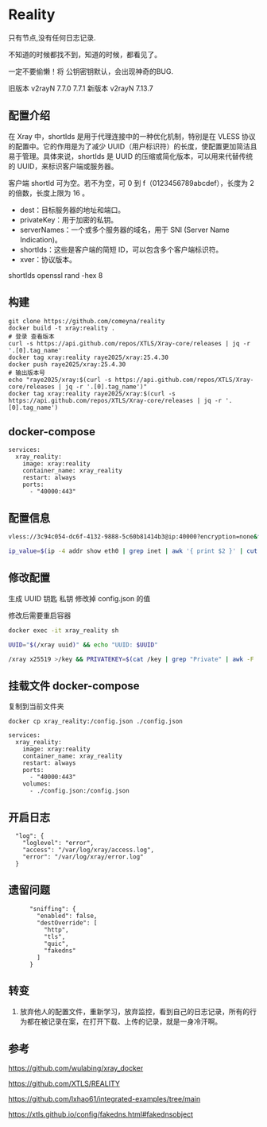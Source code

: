 # Reality

只有节点,没有任何日志记录.

不知道的时候都找不到，知道的时候，都看见了。

一定不要偷懒！将 公钥密钥默认，会出现神奇的BUG.

旧版本
v2rayN 7.7.0 7.7.1
新版本 v2rayN 7.13.7


## 配置介绍

在 Xray 中，shortIds 是用于代理连接中的一种优化机制，特别是在 VLESS 协议的配置中。它的作用是为了减少 UUID（用户标识符）的长度，使配置更加简洁且易于管理。具体来说，shortIds 是 UUID 的压缩或简化版本，可以用来代替传统的 UUID，来标识客户端或服务器。

客户端 shortId 可为空。若不为空，可 0 到 f（0123456789abcdef），长度为 2 的倍数，长度上限为 16 。

- dest：目标服务器的地址和端口。
- privateKey：用于加密的私钥。
- serverNames：一个或多个服务器的域名，用于 SNI (Server Name Indication)。
- shortIds：这些是客户端的简短 ID，可以包含多个客户端标识符。
- xver：协议版本。

shortIds
openssl rand -hex 8

## 构建

```
git clone https://github.com/comeyna/reality
docker build -t xray:reality .
# 登录 查看版本
curl -s https://api.github.com/repos/XTLS/Xray-core/releases | jq -r '.[0].tag_name'
docker tag xray:reality raye2025/xray:25.4.30
docker push raye2025/xray:25.4.30
# 输出版本号
echo "raye2025/xray:$(curl -s https://api.github.com/repos/XTLS/Xray-core/releases | jq -r '.[0].tag_name')"
docker tag xray:reality raye2025/xray:$(curl -s https://api.github.com/repos/XTLS/Xray-core/releases | jq -r '.[0].tag_name')
```

## docker-compose 

```
services:
  xray_reality:
    image: xray:reality
    container_name: xray_reality
    restart: always
    ports:
      - "40000:443"
```

## 配置信息

```bash
vless://3c94c054-dc6f-4132-9888-5c60b81414b3@ip:40000?encryption=none&flow=xtls-rprx-vision&security=reality&sni=www.apple.com&fp=chrome&pbk=mKj4w7jYOQNKYblmZxxAz8gcDxg36sxMw4XCsxbHczk&type=tcp&headerType=none#%E8%87%AA%E5%AE%9A%E4%B9%89
```

```bash
ip_value=$(ip -4 addr show eth0 | grep inet | awk '{ print $2 }' | cut -d/ -f1) && vless_url="vless://3c94c054-dc6f-4132-9888-5c60b81414b3@$ip_value:40000?encryption=none&flow=xtls-rprx-vision&security=reality&sni=www.apple.com&fp=chrome&pbk=mKj4w7jYOQNKYblmZxxAz8gcDxg36sxMw4XCsxbHczk&type=tcp&headerType=none#%E8%87%AA%E5%AE%9A%E4%B9%89" && echo $vless_url
```

## 修改配置

 生成 UUID 钥匙 私钥 修改掉 config.json 的值 

 修改后需要重启容器

```bash
docker exec -it xray_reality sh

UUID="$(/xray uuid)" && echo "UUID: $UUID"

/xray x25519 >/key && PRIVATEKEY=$(cat /key | grep "Private" | awk -F ': ' '{print $2}') && PUBLICKEY=$(cat /key | grep "Public" | awk -F ': ' '{print $2}') && echo "Private key: $PRIVATEKEY" && echo "Public key: $PUBLICKEY"
```

## 挂载文件 docker-compose

复制到当前文件夹

```
docker cp xray_reality:/config.json ./config.json
```

```
services:
  xray_reality:
    image: xray:reality
    container_name: xray_reality
    restart: always
    ports:
      - "40000:443"
    volumes:
      - ./config.json:/config.json
```

## 开启日志

```
  "log": {
    "loglevel": "error",
    "access": "/var/log/xray/access.log",
    "error": "/var/log/xray/error.log"
  }
```

## 遗留问题 

```
      "sniffing": {
        "enabled": false,
        "destOverride": [
          "http",
          "tls",
          "quic",
          "fakedns"
        ]
      }
```

## 转变

1.  放弃他人的配置文件，重新学习，放弃监控，看到自己的日志记录，所有的行为都在被记录在案，在打开下载、上传的记录，就是一身冷汗啊。


## 参考

https://github.com/wulabing/xray_docker

https://github.com/XTLS/REALITY

https://github.com/lxhao61/integrated-examples/tree/main

https://xtls.github.io/config/fakedns.html#fakednsobject
